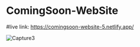 # ComingSoon-WebSite
#live link:
https://comingsoon-website-5.netlify.app/

![Capture3](https://github.com/Rahat848/ComingSoon-WebSite/assets/136954767/bf354bb8-fb42-4484-8770-89a441e1c72f)
